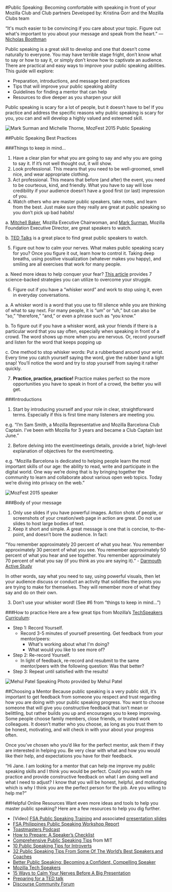#Public Speaking: Becoming comfortable with speaking in front of your Mozilla Club and Club partners
Developed by: Kristina Gorr and the Mozilla Clubs team

“It's much easier to be convincing if you care about your topic. Figure out what's important to you about your message and speak from the heart.”
― [Nicholas Boothman](http://www.goodreads.com/author/show/105972.Nicholas_Boothman)

Public speaking is a great skill to develop and one that doesn’t come naturally to everyone. You may have terrible stage fright, don’t know what to say or how to say it, or simply don’t know how to captivate an audience. There are practical and easy ways to improve your public speaking abilities. This guide will explore:

* Preparation, introductions, and message best practices
* Tips that will improve your public speaking ability
* Guidelines for finding a mentor that can help 
* Resources to dive deeper as you sharpen your skill

Public speaking is scary for a lot of people, but it doesn’t have to be! If you practice and address the specific reasons why public speaking is scary for you, you can and will develop a highly valued and esteemed skill.

![Mark Surman and Michelle Thorne, MozFest 2015 Public Speaking](http://i.imgur.com/eyfBD8z.jpg)

##Public Speaking Best Practices

###Things to keep in mind…

1. Have a clear plan for what you are going to say and why you are going to say it. If it’s not well thought out, it will show.
2. Look professional. This means that you need to be well-groomed, smell nice, and wear appropriate clothing.
3. Act professional. This means that before (and after) the event, you need to be courteous, kind, and friendly. What you have to say will lose credibility if your audience doesn’t have a good first (or last) impression of you.
4. Watch others who are master public speakers, take notes, and learn from the best. Just make sure they really are great at public speaking so you don’t pick up bad habits!

  a. [Mitchell Baker](https://air.mozilla.org/search/?q=mitchell+baker), Mozilla Executive Chairwoman, and [Mark Surman](https://marksurman.commons.ca/speaking-engagements/), Mozilla Foundation Executive Director, are great speakers to watch.
  
  b. [TED Talks](https://www.ted.com/talks) is a great place to find great public speakers to watch.
  
5. Figure out how to calm your nerves. What makes public speaking scary for you? Once you figure it out, learn how to control it. Taking deep breaths, using positive visualization (whatever makes you happy), and smiling are all exercises that work for many people.
  
  a. Need more ideas to help conquer your fear? [This article](http://www.businessinsider.com.au/tips-to-conquer-fear-of-public-speaking-2015-7) provides 7 science-backed strategies you can utilize to overcome your            struggle.

6. Figure out if you have a “whisker word” and work to stop using it, even in everyday conversations. 

  a. A whisker word is a word that you use to fill silence while you are thinking of what to say next. For many people, it is “um” or        “uh,” but can also be “so,” “therefore,” “and,” or even a phrase such as “you know.”

  b. To figure out if you have a whisker word, ask your friends if there is a particular word that you say often, especially when             speaking in front of a crowd. The word shows up more when you are nervous. Or, record yourself and listen for the word that keeps        popping up
  
  c. One method to stop whisker words: Put a rubberband around your wrist. Every time you catch yourself saying the word, give the rubber      band a light snap! You’ll notice the word and try to stop yourself from saying it rather quickly.
  
7. **Practice, practice, practice!** Practice makes perfect so the more opportunities you have to speak in front of a crowd, the better you will get. 

###Introductions

1. Start by introducing yourself and your role in clear, straightforward terms. Especially if this is first time many listeners are meeting you.

  e.g. “I’m Sam Smith, a Mozilla Representative and Mozilla Barcelona Club Captain. I’ve been with Mozilla for 3 years and became a Club Captain last June.”

2. Before delving into the event/meetings details, provide a brief, high-level explanation of objectives for the event/meeting.  

  e.g. “Mozilla Barcelona is dedicated to helping people learn the most important skills of our age: the ability to read, write and participate in the digital world. One way we’re doing that is by bringing together the community to learn and collaborate about various open web topics. Today we’re diving into privacy on the web.” 

![MozFest 2015 speaker](http://i.imgur.com/q6D5Qni.jpg)

###Body of your message

1. Only use slides if you have powerful images. Action shots of people, or screenshots of your creation/web page in action are great. Do not use slides to host large bodies of text. 
2. Keep it short and simple. A great message is one that is concise, to-the-point, and doesn’t bore the audience. In fact:

  “You remember approximately 20 percent of what you hear. You remember approximately 30 percent of what you see. You remember approximately 50 percent of what you hear and see together. You remember approximately 70 percent of what you say (if you think as you are saying it).” - [Darmouth Active Study](https://www.google.com/url?sa=t&rct=j&q=&esrc=s&source=web&cd=2&cad=rja&uact=8&ved=0ahUKEwiYr9-Z99HLAhVNxWMKHYJ0BZoQFggeMAE&url=http%3A%2F%2Fwww.dartmouth.edu%2F~acskills%2Fdocs%2Fstudy_actively.doc&usg=AFQjCNGSXkIpWCMr03ik3EHMdHmjAUlFlQ)

 In other words, say what you need to say, using powerful visuals, then let your audience discuss or conduct an activity that solidifies the points you are trying to make for themselves. They will remember more of what they say and do on their own.

3. Don’t use your whisker word! (See #6 from “things to keep in mind…”)

###How to practice
Here are a few great tips from Mozilla’s [TechSpeakers Curriculum](https://wiki.mozilla.org/TechSpeakers/Curriculum):

* Step 1: Record Yourself.
  * Record 3-5 minutes of yourself presenting. Get feedback from your mentor/peers:
    * What's working about what I'm doing?
    * What would you like to see more of?
* Step 2: Re-record Yourself.
  * In light of feedback, re-record and resubmit to the same mentor/peers with the following question: Was that better?
* Step 3: Repeat until satisfied with the results!

![Mehul Patel Speaking](http://i.imgur.com/QH892NP.png) 
Photo provided by Mehul Patel

##Choosing a Mentor
Because public speaking is a very public skill, it’s important to get feedback from someone you respect and trust regarding how you are doing with your public speaking progress. You want to choose someone that will give you constructive feedback that isn’t mean or belittling, but rather builds you up and encourages you to keep improving. Some people choose family members, close friends, or trusted work colleagues. It doesn’t matter who you choose, as long as you trust them to be honest, motivating, and will check in with your about your progress often.  

Once you’ve chosen who you’d like for the perfect mentor, ask them if they are interested in helping you. Be very clear with what and how you would like their help, and expectations you have for their feedback.

  “Hi Jane. I am looking for a mentor that can help me improve my public speaking skills and I think you would be perfect. Could you watch me practice and provide constructive feedback on what I am doing well and what I need to adjust? I know that you will be honest, helpful, and motivating which is why I think you are the perfect person for the job. Are you willing to help me?”

##Helpful Online Resources
Want even more ideas and tools to help you master public speaking? Here are a few resources to help you dig further.

* [Video] [FSA Public Speaking Training](https://www.youtube.com/watch?v=QSF9jIIcQ3k) and associated [presentation slides](https://www.copy.com/s/t%3AWkR7Yv6NXeRpZnMv%3Bp%3A%252FFSAPH%2520Public%2520Speaking%3Boid%3A2814)
* [FSA Philippines Public Speaking Workshop Report](http://fatecabag.com/2015/03/20/fsa-ph-public-speaking-workshop/)
* [Toastmasters Podcast](https://www.dowellwebtools.com/tools/bg/Bo/tmpodcast)
* [How to Prepare: A Speaker’s Checklist](http://scottberkun.com/2011/speakers-checklist/)
* [Comprehensive Public Speaking Tips](http://web.mit.edu/urop/resources/speaking.html) from MIT
* [10 Public Speaking Tips for Introverts](https://www.psychologytoday.com/blog/quiet-the-power-introverts/201107/10-public-speaking-tips-introverts)
* [32 Public Speaking Tips From Some Of The World’s Best Speakers and Coaches](http://speakerslife.com/public-speaking-tips/)
* [Better Public Speaking: Becoming a Confident, Compelling Speaker](https://www.mindtools.com/CommSkll/PublicSpeaking.htm)
* [Mozilla Tech Speakers](https://wiki.mozilla.org/TechSpeakers)
* [15 Ways to Calm Your Nerves Before A Big Presentation](http://www.inc.com/larry-kim/15-power-up-tips-to-make-you-a-better-presenter.html)
* [Preparing for a TED talk](http://waitbutwhy.com/2016/03/doing-a-ted-talk-the-full-story.html)
* [Discourse Community Forum](https://discourse.webmaker.org/) 
